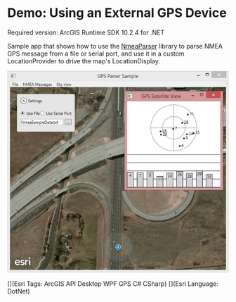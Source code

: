 Demo: Using an External GPS Device
=======================
Required version: ArcGIS Runtime SDK 10.2.4 for .NET

Sample app that shows how to use the [NmeaParser](https://github.com/dotMorten/NmeaParser) library to parse NMEA GPS message from a file or serial port, and use it in a custom LocationProvider to drive the map's LocationDisplay. 

<img src="Screenshot.jpg" />

[](Esri Tags: ArcGIS API Desktop WPF GPS C# CSharp)
[](Esri Language: DotNet)
